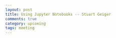 ```yaml
---
layout: post
title: Using Jupyter Notebooks -- Stuart Geiger
comments: true
category: upcoming
tags: meeting
---
```


